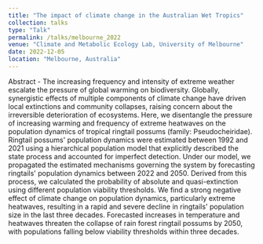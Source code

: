 ```yaml
---
title: "The impact of climate change in the Australian Wet Tropics"
collection: talks
type: "Talk"
permalink: /talks/melbourne_2022
venue: "Climate and Metabolic Ecology Lab, University of Melbourne"
date: 2022-12-05
location: "Melbourne, Australia"
---
```

Abstract - The increasing frequency and intensity of extreme weather escalate the pressure of global warming on biodiversity. Globally, synergistic effects of multiple components of climate change have driven local extinctions and community collapses, raising concern about the irreversible deterioration of ecosystems. Here, we disentangle the pressure of increasing warming and frequency of extreme heatwaves on the population dynamics of tropical ringtail possums (family: Pseudocheiridae). Ringtail possums' population dynamics were estimated between 1992 and 2021 using a hierarchical population model that explicitly described the state process and accounted for imperfect detection. Under our model, we propagated the estimated mechanisms governing the system by forecasting ringtails' population dynamics between 2022 and 2050. Derived from this process, we calculated the probability of absolute and quasi-extinction using different population viability thresholds. We find a strong negative effect of climate change on population dynamics, particularly extreme heatwaves, resulting in a rapid and severe decline in ringtails' population size in the last three decades. Forecasted increases in temperature and heatwaves threaten the collapse of rain forest ringtail possums by 2050, with populations falling below viability thresholds within three decades.
